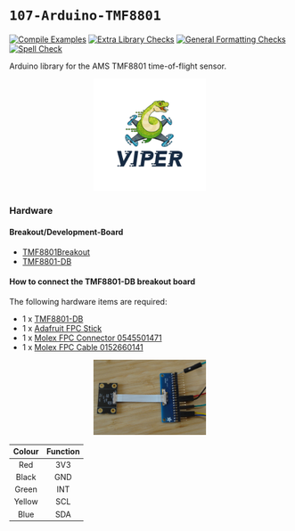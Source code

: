`107-Arduino-TMF8801`
=====================

[![Compile Examples](https://github.com/107-systems/107-Arduino-TMF8801/workflows/Compile%20Examples/badge.svg)](https://github.com/107-systems/107-Arduino-TMF8801/actions?workflow=Compile+Examples)
[![Extra Library Checks](https://github.com/107-systems/107-Arduino-TMF8801/workflows/Extra%20Library%20Checks/badge.svg)](https://github.com/107-systems/107-Arduino-TMF8801/actions?workflow=Extra+Library+Checks)
[![General Formatting Checks](https://github.com/107-systems/107-Arduino-TMF8801/workflows/General%20Formatting%20Checks/badge.svg)](https://github.com/107-systems/107-Arduino-TMF8801/actions?workflow=General+Formatting+Checks)
[![Spell Check](https://github.com/107-systems/107-Arduino-TMF8801/workflows/Spell%20Check/badge.svg)](https://github.com/107-systems/107-Arduino-TMF8801/actions?workflow=Spell+Check)

Arduino library for the AMS TMF8801 time-of-flight sensor.

<p align="center">
  <a href="https://github.com/107-systems/107-Arduino-Viper"><img src="https://github.com/107-systems/.github/raw/main/logo/viper.jpg" width="40%"></a>
</p>

### Hardware
#### Breakout/Development-Board
* [TMF8801Breakout](https://github.com/generationmake/TMF8801Breakout)
* [TMF8801-DB](extras/doc/TMF8801-Daughter-Card-Schematic-Rev-B.pdf)

#### How to connect the TMF8801-DB breakout board
The following hardware items are required:
* 1 x [TMF8801-DB](extras/doc/TMF8801-Daughter-Card-Schematic-Rev-B.pdf)
* 1 x [Adafruit FPC Stick](https://www.adafruit.com/product/1325)
* 1 x [Molex FPC Connector 0545501471](https://www.molex.com/molex/products/part-detail/ffc_fpc_connectors/0545501471)
* 1 x [Molex FPC Cable 0152660141](https://www.molex.com/molex/products/part-detail/cable/0152660141)

<p align="center">
  <img src="extras/img/tmf8801-setup.jpg" width="40%">
</p>

| **Colour** | **Function** |
|:----------:|:------------:|
| Red        |    3V3       |
| Black      |    GND       |
| Green      |    INT       |
| Yellow     |    SCL       |
| Blue       |    SDA       |
